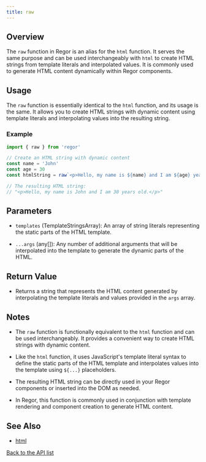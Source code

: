 ```yaml
---
title: raw
---
```



## Overview

The `raw` function in Regor is an alias for the `html` function. It serves the same purpose and can be used interchangeably with `html` to create HTML strings from template literals and interpolated values. It is commonly used to generate HTML content dynamically within Regor components.

## Usage

The `raw` function is essentially identical to the `html` function, and its usage is the same. It allows you to create HTML strings with dynamic content using template literals and interpolating values into the resulting string.

### Example

```javascript
import { raw } from 'regor'

// Create an HTML string with dynamic content
const name = 'John'
const age = 30
const htmlString = raw`<p>Hello, my name is ${name} and I am ${age} years old.</p>`

// The resulting HTML string:
// "<p>Hello, my name is John and I am 30 years old.</p>"
```

## Parameters

- `templates` (TemplateStringsArray): An array of string literals representing the static parts of the HTML template.

- `...args` (any[]): Any number of additional arguments that will be interpolated into the template to generate the dynamic parts of the HTML.

## Return Value

- Returns a string that represents the HTML content generated by interpolating the template literals and values provided in the `args` array.

## Notes

- The `raw` function is functionally equivalent to the `html` function and can be used interchangeably. It provides a convenient way to create HTML strings with dynamic content.

- Like the `html` function, it uses JavaScript's template literal syntax to define the static parts of the HTML template and interpolates values into the template using `${...}` placeholders.

- The resulting HTML string can be directly used in your Regor components or inserted into the DOM as needed.

- In Regor, this function is commonly used in conjunction with template rendering and component creation to generate HTML content.

## See Also

- [html](/api/html)

[Back to the API list](/api/regor-api)
